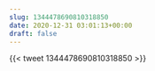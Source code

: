```yaml
---
slug: 1344478690810318850
date: 2020-12-31 03:01:13+00:00
draft: false
---
```


{{< tweet 1344478690810318850 >}}
